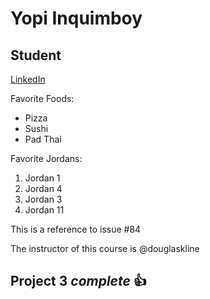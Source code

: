 Yopi Inquimboy
==============
## Student
[LinkedIn](https://www.linkedin.com/in/iofiel-inquimboy-6a8300207/)

Favorite Foods:
* Pizza
* Sushi
* Pad Thai

Favorite Jordans:
1. Jordan 1
2. Jordan 4
3. Jordan 3
4. Jordan 11

This is a reference to issue #84

The instructor of this course is @douglaskline

## Project 3 *complete* :+1:
